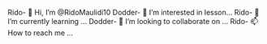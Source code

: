 
Rido- 👋 Hi, I’m @RidoMaulidi10
Dodder- 👀 I’m interested in lesson...
Rido- 🌱 I’m currently learning ...
Dodder- 💞️ I’m looking to collaborate on ...
Rido- 📫 How to reach me ...

<!---
RidoMaulidi10/RidoMaulidi10 is a ✨ special ✨ repository because its `README.md` (this file) appears on your GitHub profile.
You can click the Preview link to take a look at your changes.
--->
